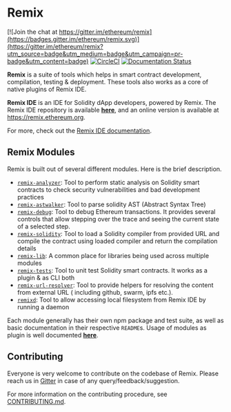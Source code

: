 # Remix

[![Join the chat at https://gitter.im/ethereum/remix](https://badges.gitter.im/ethereum/remix.svg)](https://gitter.im/ethereum/remix?utm_source=badge&utm_medium=badge&utm_campaign=pr-badge&utm_content=badge)
[![CircleCI](https://circleci.com/gh/ethereum/remix/tree/master.svg?style=svg)](https://circleci.com/gh/ethereum/remix/tree/master)
[![Documentation Status](https://readthedocs.org/projects/docs/badge/?version=latest)](https://remix-ide.readthedocs.io/en/latest/index.html)


**Remix** is a suite of tools which helps in smart contract development, compilation, testing & deployment. These tools also works as a core of native plugins of Remix IDE.

**Remix IDE** is an IDE for Solidity dApp developers, powered by Remix. The Remix IDE repository is available **[here](https://github.com/ethereum/remix-ide)**, and an online version is available at https://remix.ethereum.org.

For more, check out the [Remix IDE documentation](https://remix-ide.readthedocs.io/en/latest/index.html).

## Remix Modules

Remix is built out of several different modules. Here is the brief description.

+ [`remix-analyzer`](remix-analyzer/README.md): Tool to perform static analysis on Solidity smart contracts to check security vulnerabilities and bad development practices
+ [`remix-astwalker`](remix-tests/README.md): Tool to parse solidity AST (Abstract Syntax Tree)
+ [`remix-debug`](remix-debug/README.md): Tool to debug Ethereum transactions. It provides several controls that allow stepping over the trace and seeing the current state of a selected step.
+ [`remix-solidity`](remix-solidity/README.md): Tool to load a Solidity compiler from provided URL and compile the contract using loaded compiler and return the compilation details
+ [`remix-lib`](remix-lib/README.md): A common place for libraries being used across multiple modules
+ [`remix-tests`](remix-tests/README.md): Tool to unit test Solidity smart contracts. It works as a plugin & as CLI both
+ [`remix-url-resolver`](remix-url-resolver/README.md): Tool to provide helpers for resolving the content from external URL ( including github, swarm, ipfs etc.).
+ [`remixd`](https://github.com/ethereum/remixd/tree/master): Tool to allow accessing local filesystem from Remix IDE by running a daemon

Each module generally has their own npm package and test suite, as well as basic documentation in their respective `README`s. Usage of modules as plugin is well documented **[here](https://remix-ide.readthedocs.io/en/latest/index.html)**.

## Contributing

Everyone is very welcome to contribute on the codebase of Remix. Please reach us in [Gitter](https://gitter.im/ethereum/remix) in case of any query/feedback/suggestion.

For more information on the contributing procedure, see [CONTRIBUTING.md](CONTRIBUTING.md).



